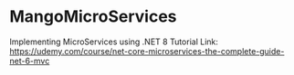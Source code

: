 # MangoMicroServices
Implementing MicroServices using .NET 8 Tutorial Link: https://udemy.com/course/net-core-microservices-the-complete-guide-net-6-mvc
